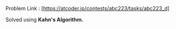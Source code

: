 Problem Link : [https://atcoder.jp/contests/abc223/tasks/abc223_d]

Solved using **Kahn's Algorithm.**
